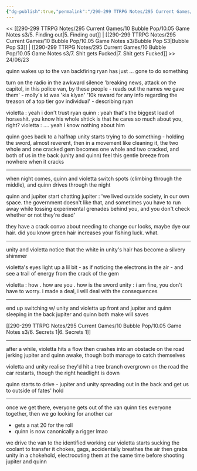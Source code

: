 ```yaml
---
{"dg-publish":true,"permalink":"/290-299 TTRPG Notes/295 Current Games/10 Bubble Pop/10.05 Game Notes s3/6. Road Trip Silences/"}
---
```



<< [[290-299 TTRPG Notes/295 Current Games/10 Bubble Pop/10.05 Game Notes s3/5. Finding out\|5. Finding out]] | [[290-299 TTRPG Notes/295 Current Games/10 Bubble Pop/10.05 Game Notes s3/Bubble Pop S3\|Bubble Pop S3]] | [[290-299 TTRPG Notes/295 Current Games/10 Bubble Pop/10.05 Game Notes s3/7. Shit gets Fucked\|7. Shit gets Fucked]] >>
24/06/23

quinn wakes up to the van backfiring
ryan has just ... gone to do something

turn on the radio in the awkward silence
'breaking news, attack on the capitol, in this police van, by these people - reads out the names we gave them' - molly's id was 'kia klyan'
'10k reward for any info regarding the treason of a top tier gov individual' - describing ryan

violetta : yeah i don't trust ryan
quinn : yeah that's the biggest load of horseshit. you know his whole shtick is that he cares so much about you, right?
violetta : .... yeah i know nothing about him

quinn goes back to a halfnap
unity starts trying to do something - holding the sword, almost reverent, then in a movement like cleaning it, the two whole and one cracked gem becomes one whole and two cracked, and both of us in the back (unity and quinn) feel this gentle breeze from nowhere when it cracks

---

when night comes, quinn and violetta switch spots (climbing through the middle), and quinn drives through the night

quinn and jupiter start chatting
jupiter : 'we lived outside society, in our own space. the government doesn't like that, and sometimes you have to run away while tossing experimental grenades behind you, and you don't check whether or not they're dead'

they have a crack convo about needing to change our looks, maybe dye our hair. did you know green hair increases your fishing luck. what.

---

unity and violetta notice that the white in unity's hair has become a silvery shimmer

violetta's eyes light up a lil bit - as if noticing the electrons in the air - and see a trail of energy from the crack of the gem 

violetta : how . how are you . how is the sword
unity : i am fine, you don't have to worry. i made a deal, i will deal with the consequences

---

end up switching w/ unity and violetta up front and jupiter and quinn sleeping in the back
jupiter and quinn both make will saves

[[290-299 TTRPG Notes/295 Current Games/10 Bubble Pop/10.05 Game Notes s3/6. Secrets 1\|6. Secrets 1]]

---

after a while, violetta hits a flow
then crashes into an obstacle on the road
jerking jupiter and quinn awake, though both manage to catch themselves

violetta and unity realise they'd hit a tree branch overgrown on the road
the car restarts, though the right headlight is down

quinn starts to drive - jupiter and unity spreading out in the back
and get us to outside of fates' hold

---

once we get there, everyone gets out of the van
quinn ties everyone together, then we go looking for another car
- gets a nat 20 for the roll
- quinn is now canonically a rigger lmao

we drive the van to the identified working car
violetta starts sucking the coolant to transfer it
chokes, gags, accidentally breathes the air
then grabs unity in a chokehold, electrocuting them at the same time
before shooting jupiter and quinn